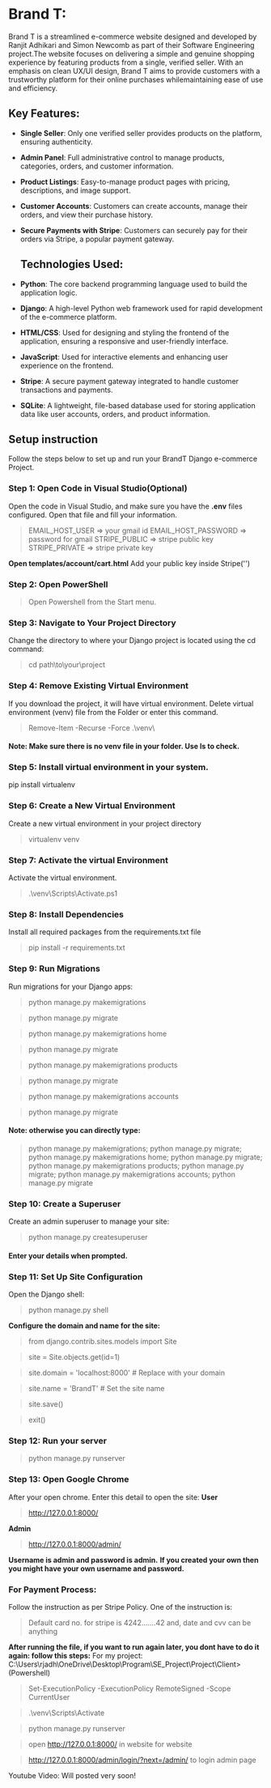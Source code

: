 # Brand T:

Brand T is a streamlined e-commerce website designed and developed by Ranjit Adhikari and Simon Newcomb as part of their Software Engineering project.The website focuses on delivering a simple and genuine shopping experience by featuring products from a single, verified seller. With an emphasis on clean UX/UI design, Brand T aims to provide customers with a trustworthy platform for their online purchases whilemaintaining ease of use and efficiency.

## Key Features:

- **Single Seller**: Only one verified seller provides products on the platform, ensuring authenticity.
- **Admin Panel**: Full administrative control to manage products, categories, orders, and customer information.
- **Product Listings**: Easy-to-manage product pages with pricing, descriptions, and image support.
- **Customer Accounts**: Customers can create accounts, manage their orders, and view their purchase history.
- **Secure Payments with Stripe**: Customers can securely pay for their orders via Stripe, a popular payment gateway.

  ## Technologies Used:

- **Python**: The core backend programming language used to build the application logic.
- **Django**: A high-level Python web framework used for rapid development of the e-commerce platform.
- **HTML/CSS**: Used for designing and styling the frontend of the application, ensuring a responsive and user-friendly interface.
- **JavaScript**: Used for interactive elements and enhancing user experience on the frontend.
- **Stripe**: A secure payment gateway integrated to handle customer transactions and payments.
- **SQLite**: A lightweight, file-based database used for storing application data like user accounts, orders, and product information.


## Setup instruction
Follow the steps below to set up and run your BrandT Django e-commerce Project.

### Step 1: Open Code in Visual Studio(Optional)
Open the code in Visual Studio, and make sure you have the **.env** files configured. Open that file and fill your information.
> EMAIL_HOST_USER => your gmail id
> EMAIL_HOST_PASSWORD => password for gmail
> STRIPE_PUBLIC => stripe public key
> STRIPE_PRIVATE => stripe private key

**Open templates/account/cart.html**
 Add your public key inside Stripe('')

### Step 2: Open PowerShell
> Open Powershell from the Start menu.

### Step 3: Navigate to Your Project Directory
Change the directory to where your Django project is located using the cd command:
> cd path\to\your\project

### Step 4: Remove Existing Virtual Environment
If you download the project, it will have virtual environment. Delete virtual environment (venv) file from the Folder or enter this command.

> Remove-Item -Recurse -Force .\venv\

#### Note: Make sure there is no venv file in your folder. Use ls to check.

### Step 5: Install virtual environment in your system.
pip install virtualenv

### Step 6: Create a New Virtual Environment
Create a new virtual environment in your project directory
> virtualenv venv

### Step 7: Activate the virtual Environment
Activate the virtual environment.
> .\venv\Scripts\Activate.ps1

### Step 8: Install Dependencies
Install all required packages from the requirements.txt file
> pip install -r requirements.txt

### Step 9: Run Migrations
Run migrations for your Django apps:
> python manage.py makemigrations

> python manage.py migrate

> python manage.py makemigrations home

> python manage.py migrate

> python manage.py makemigrations products

> python manage.py migrate

> python manage.py makemigrations accounts

> python manage.py migrate

#### Note: otherwise you can directly type: 
> python manage.py makemigrations; python manage.py migrate; python manage.py makemigrations home; python manage.py migrate; python manage.py makemigrations products; python manage.py migrate; python manage.py makemigrations accounts; python manage.py migrate

### Step 10: Create a Superuser
Create an admin superuser to manage your site:
> python manage.py createsuperuser
#### Enter your details when prompted.

### Step 11: Set Up Site Configuration
Open the Django shell:
> python manage.py shell

**Configure the domain and name for the site:**
> from django.contrib.sites.models import Site

> site = Site.objects.get(id=1)

> site.domain = 'localhost:8000'  # Replace with your domain

> site.name = 'BrandT'            # Set the site name

> site.save()

> exit()

### Step 12: Run your server
> python manage.py runserver

### Step 13: Open Google Chrome
After your open chrome. Enter this detail to open the site:
**User**
> http://127.0.0.1:8000/

**Admin**
> http://127.0.0.1:8000/admin/

**Username is admin and password is admin.**
**If you created your own then you might have your own username and password.**

### For Payment Process:
Follow the instruction as per Stripe Policy. One of the instruction is:
> Default card no. for stripe is 4242.......42 and, date and cvv can be anything

**After running the file, if you want to run again later, you dont have to do it again:
follow this steps:**
For my project: C:\Users\rjadh\OneDrive\Desktop\Program\SE_Project\Project\Client>
(Powershell)
> Set-ExecutionPolicy -ExecutionPolicy RemoteSigned -Scope CurrentUser
   
> .\venv\Scripts\Activate

> python manage.py runserver

> open http://127.0.0.1:8000/ in website for website

> http://127.0.0.1:8000/admin/login/?next=/admin/ to login admin page

Youtube Video: Will posted very soon!
